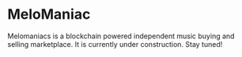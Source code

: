 # MeloManiac
Melomaniacs is a blockchain powered independent music buying and selling marketplace. It is currently under construction. Stay tuned!
